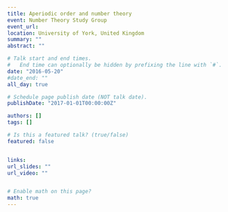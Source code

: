```yaml
---
title: Aperiodic order and number theory
event: Number Theory Study Group
event_url: 
location: University of York, United Kingdom
summary: ""
abstract: ""

# Talk start and end times.
#   End time can optionally be hidden by prefixing the line with `#`.
date: "2016-05-20"
#date_end: ""
all_day: true

# Schedule page publish date (NOT talk date).
publishDate: "2017-01-01T00:00:00Z"

authors: []
tags: []

# Is this a featured talk? (true/false)
featured: false


links:
url_slides: ""
url_video: ""


# Enable math on this page?
math: true
---
```


